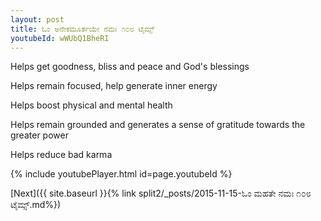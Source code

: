 ```yaml
---
layout: post
title: ಓಂ ಅನೇಕಮೂರ್ತಯೇ ನಮಃ ೧೦೮ ಟೈಮ್ಸ್
youtubeId: wWUbQ1BheRI
---
```

 
 
Helps get goodness, bliss and peace and God's blessings
 
Helps remain focused, help generate inner energy 
 
Helps boost physical and mental health 
 
Helps remain grounded and generates a sense of gratitude towards the greater power 
 
Helps reduce bad karma
 
 
 
 


{% include youtubePlayer.html id=page.youtubeId %}
 
[Next]({{ site.baseurl }}{% link  split2/_posts/2015-11-15-ಓಂ ಮಹತೇ ನಮಃ ೧೦೮ ಟೈಮ್ಸ್.md%})
 
